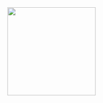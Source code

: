 <img width="200" src="https://github.com/HyeongChank/Project/assets/122770625/6448b5f8-81ff-43ac-9c23-463cd9c26abe.png"/>